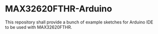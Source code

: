 # MAX32620FTHR-Arduino
This repository shall provide a bunch of example sketches for Arduino IDE to be used with MAX32620FTHR.
